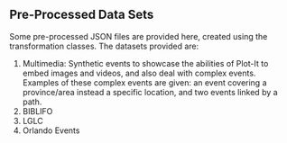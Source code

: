 ## Pre-Processed Data Sets

Some pre-processed JSON files are provided here, created using the transformation classes. The datasets provided are: 

1. Multimedia: Synthetic events to showcase the abilities of Plot-It to embed images and videos, and also deal with complex events. Examples of these complex events are given: an event covering a province/area instead a specific location, and two events linked by a path.
2. BIBLIFO
3. LGLC
4. Orlando Events